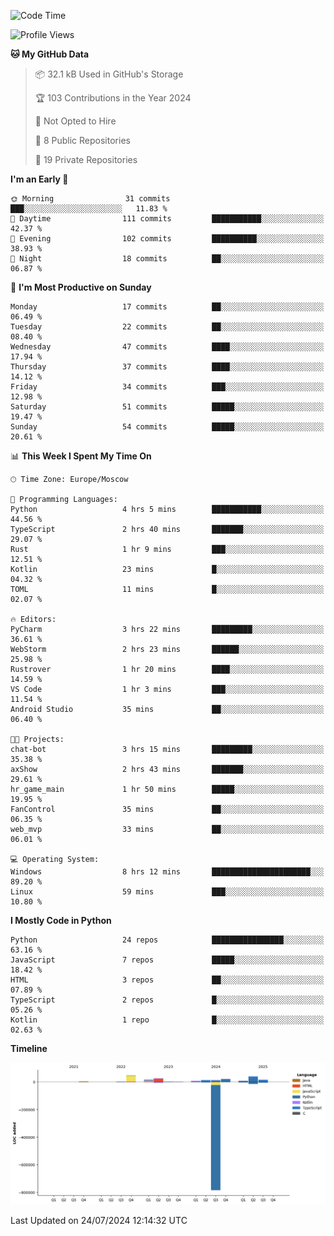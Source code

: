 <!--START_SECTION:waka-->
![Code Time](http://img.shields.io/badge/Code%20Time-417%20hrs%2017%20mins-blue)

![Profile Views](http://img.shields.io/badge/Profile%20Views-2-blue)

**🐱 My GitHub Data** 

> 📦 32.1 kB Used in GitHub's Storage 
 > 
> 🏆 103 Contributions in the Year 2024
 > 
> 🚫 Not Opted to Hire
 > 
> 📜 8 Public Repositories 
 > 
> 🔑 19 Private Repositories 
 > 
**I'm an Early 🐤** 

```text
🌞 Morning                31 commits          ███░░░░░░░░░░░░░░░░░░░░░░   11.83 % 
🌆 Daytime                111 commits         ███████████░░░░░░░░░░░░░░   42.37 % 
🌃 Evening                102 commits         ██████████░░░░░░░░░░░░░░░   38.93 % 
🌙 Night                  18 commits          ██░░░░░░░░░░░░░░░░░░░░░░░   06.87 % 
```
📅 **I'm Most Productive on Sunday** 

```text
Monday                   17 commits          ██░░░░░░░░░░░░░░░░░░░░░░░   06.49 % 
Tuesday                  22 commits          ██░░░░░░░░░░░░░░░░░░░░░░░   08.40 % 
Wednesday                47 commits          ████░░░░░░░░░░░░░░░░░░░░░   17.94 % 
Thursday                 37 commits          ████░░░░░░░░░░░░░░░░░░░░░   14.12 % 
Friday                   34 commits          ███░░░░░░░░░░░░░░░░░░░░░░   12.98 % 
Saturday                 51 commits          █████░░░░░░░░░░░░░░░░░░░░   19.47 % 
Sunday                   54 commits          █████░░░░░░░░░░░░░░░░░░░░   20.61 % 
```


📊 **This Week I Spent My Time On** 

```text
🕑︎ Time Zone: Europe/Moscow

💬 Programming Languages: 
Python                   4 hrs 5 mins        ███████████░░░░░░░░░░░░░░   44.56 % 
TypeScript               2 hrs 40 mins       ███████░░░░░░░░░░░░░░░░░░   29.07 % 
Rust                     1 hr 9 mins         ███░░░░░░░░░░░░░░░░░░░░░░   12.51 % 
Kotlin                   23 mins             █░░░░░░░░░░░░░░░░░░░░░░░░   04.32 % 
TOML                     11 mins             █░░░░░░░░░░░░░░░░░░░░░░░░   02.07 % 

🔥 Editors: 
PyCharm                  3 hrs 22 mins       █████████░░░░░░░░░░░░░░░░   36.61 % 
WebStorm                 2 hrs 23 mins       ██████░░░░░░░░░░░░░░░░░░░   25.98 % 
Rustrover                1 hr 20 mins        ████░░░░░░░░░░░░░░░░░░░░░   14.59 % 
VS Code                  1 hr 3 mins         ███░░░░░░░░░░░░░░░░░░░░░░   11.54 % 
Android Studio           35 mins             ██░░░░░░░░░░░░░░░░░░░░░░░   06.40 % 

🐱‍💻 Projects: 
chat-bot                 3 hrs 15 mins       █████████░░░░░░░░░░░░░░░░   35.38 % 
axShow                   2 hrs 43 mins       ███████░░░░░░░░░░░░░░░░░░   29.61 % 
hr_game_main             1 hr 50 mins        █████░░░░░░░░░░░░░░░░░░░░   19.95 % 
FanControl               35 mins             ██░░░░░░░░░░░░░░░░░░░░░░░   06.35 % 
web_mvp                  33 mins             ██░░░░░░░░░░░░░░░░░░░░░░░   06.01 % 

💻 Operating System: 
Windows                  8 hrs 12 mins       ██████████████████████░░░   89.20 % 
Linux                    59 mins             ███░░░░░░░░░░░░░░░░░░░░░░   10.80 % 
```

**I Mostly Code in Python** 

```text
Python                   24 repos            ████████████████░░░░░░░░░   63.16 % 
JavaScript               7 repos             █████░░░░░░░░░░░░░░░░░░░░   18.42 % 
HTML                     3 repos             ██░░░░░░░░░░░░░░░░░░░░░░░   07.89 % 
TypeScript               2 repos             █░░░░░░░░░░░░░░░░░░░░░░░░   05.26 % 
Kotlin                   1 repo              █░░░░░░░░░░░░░░░░░░░░░░░░   02.63 % 
```



**Timeline**

![Lines of Code chart](https://raw.githubusercontent.com/adlemx/adlemx/main/assets/bar_graph.png)


 Last Updated on 24/07/2024 12:14:32 UTC
<!--END_SECTION:waka-->
